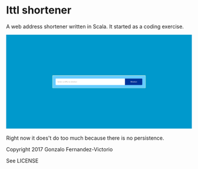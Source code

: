 # lttl shortener

A web address shortener written in Scala. It started as a coding exercise. 

![alt tag](./example_lttl.png)

Right now it does't do too much because there is no persistence.


Copyright 2017 Gonzalo Fernandez-Victorio

See LICENSE
